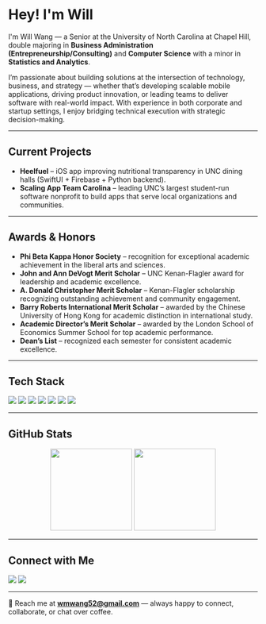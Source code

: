 # Hey! I'm Will

I'm Will Wang — a Senior at the University of North Carolina at Chapel Hill, double majoring in **Business Administration (Entrepreneurship/Consulting)** and **Computer Science** with a minor in **Statistics and Analytics**.  

I’m passionate about building solutions at the intersection of technology, business, and strategy — whether that’s developing scalable mobile applications, driving product innovation, or leading teams to deliver software with real-world impact. With experience in both corporate and startup settings, I enjoy bridging technical execution with strategic decision-making.  

---

## Current Projects
- **Heelfuel** – iOS app improving nutritional transparency in UNC dining halls (SwiftUI + Firebase + Python backend).  
- **Scaling App Team Carolina** – leading UNC’s largest student-run software nonprofit to build apps that serve local organizations and communities.  

---

## Awards & Honors
- **Phi Beta Kappa Honor Society** – recognition for exceptional academic achievement in the liberal arts and sciences.  
- **John and Ann DeVogt Merit Scholar** – UNC Kenan-Flagler award for leadership and academic excellence.  
- **A. Donald Christopher Merit Scholar** – Kenan-Flagler scholarship recognizing outstanding achievement and community engagement.  
- **Barry Roberts International Merit Scholar** – awarded by the Chinese University of Hong Kong for academic distinction in international study.  
- **Academic Director’s Merit Scholar** – awarded by the London School of Economics Summer School for top academic performance.  
- **Dean’s List** – recognized each semester for consistent academic excellence.  

---

## Tech Stack
<p align="left">
<img src="https://img.shields.io/badge/Swift-FA7343?style=for-the-badge&logo=swift&logoColor=white"/>
<img src="https://img.shields.io/badge/SwiftUI-0A84FF?style=for-the-badge&logo=swift&logoColor=white"/>
<img src="https://img.shields.io/badge/Python-3776AB?style=for-the-badge&logo=python&logoColor=white"/>
<img src="https://img.shields.io/badge/Java-007396?style=for-the-badge&logo=java&logoColor=white"/>
<img src="https://img.shields.io/badge/Firebase-FFCA28?style=for-the-badge&logo=firebase&logoColor=black"/>
<img src="https://img.shields.io/badge/Git-F05032?style=for-the-badge&logo=git&logoColor=white"/>
<img src="https://img.shields.io/badge/Selenium-43B02A?style=for-the-badge&logo=selenium&logoColor=white"/>
</p>

---

## GitHub Stats
<p align="center">
  <img src="https://github-readme-stats.vercel.app/api?username=wmwang52&show_icons=true&theme=tokyonight" height="165"/>
  <img src="https://github-readme-stats.vercel.app/api/top-langs/?username=wmwang52&layout=compact&theme=tokyonight" height="165"/>
</p>

---

## Connect with Me
<p align="left">
 <a href="https://www.linkedin.com/in/wmwang52/"><img src="https://img.shields.io/badge/LinkedIn-0077B5?style=for-the-badge&logo=linkedin&logoColor=white"></a>
 <a href="https://devpost.com/wmwang52"><img src="https://img.shields.io/badge/Devpost-003E54?style=for-the-badge&logo=Devpost&logoColor=white"></a>
</p>

---

📩 Reach me at **wmwang52@gmail.com** — always happy to connect, collaborate, or chat over coffee.

